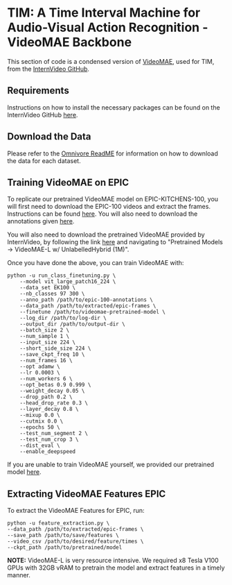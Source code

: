 # TIM: A Time Interval Machine for Audio-Visual Action Recognition - VideoMAE Backbone

This section of code is a condensed version of [VideoMAE](https://github.com/MCG-NJU/VideoMAE), used for TIM, from the [InternVideo GitHub](https://github.com/OpenGVLab/InternVideo).

## Requirements

Instructions on how to install the necessary packages can be found on the InternVideo GitHub [here](https://github.com/OpenGVLab/InternVideo/blob/main/InternVideo1/Pretrain/VideoMAE/README.md).

## Download the Data
Please refer to the [Omnivore ReadME](https://github.com/JacobChalk/TIM/blob/main/feature_extractors/omnivore/README.md) for information on how to download the data for each dataset.

## Training VideoMAE on EPIC

To replicate our pretrained VideoMAE model on EPIC-KITCHENS-100, you will first need to download the EPIC-100 videos and extract the frames. Instructions can be found [here](https://github.com/epic-kitchens/epic-kitchens-100-annotations/blob/master/README.md#erratum). You will also need to download the annotations given [here](https://github.com/epic-kitchens/epic-kitchens-100-annotations).

You will also need to download the pretrained VideoMAE provided by InternVideo, by following the link [here](https://github.com/OpenGVLab/InternVideo/blob/main/InternVideo1/README.md) and navigating to "Pretrained Models -> VideoMAE-L w/ UnlabelledHybrid (1M)".

Once you have done the above, you can train VideoMAE with:

```[bash]
python -u run_class_finetuning.py \
    --model vit_large_patch16_224 \
    --data_set EK100 \
    --nb_classes 97 300 \
    --anno_path /path/to/epic-100-annotations \
    --data_path /path/to/extracted/epic-frames \
    --finetune /path/to/videomae-pretrained-model \
    --log_dir /path/to/log-dir \
    --output_dir /path/to/output-dir \
    --batch_size 2 \
    --num_sample 1 \
    --input_size 224 \
    --short_side_size 224 \
    --save_ckpt_freq 10 \
    --num_frames 16 \
    --opt adamw \
    --lr 0.0003 \
    --num_workers 6 \
    --opt_betas 0.9 0.999 \
    --weight_decay 0.05 \
    --drop_path 0.2 \
    --head_drop_rate 0.3 \
    --layer_decay 0.8 \
    --mixup 0.0 \
    --cutmix 0.0 \
    --epochs 50 \
    --test_num_segment 2 \
    --test_num_crop 3 \
    --dist_eval \
    --enable_deepspeed
```

If you are unable to train VideoMAE yourself, we provided our pretrained model [here](https://www.dropbox.com/scl/fi/kr14exj9ipfcoth01thld/videomae_epic.pth.tar?rlkey=d9jqjqp2b3zy1440qcbdog3x4&dl=0).

## Extracting VideoMAE Features EPIC

To extract the VideoMAE Features for EPIC, run:

```[bash]
python -u feature_extraction.py \
--data_path /path/to/extracted/epic-frames \
--save_path /path/to/save/features \
--video_csv /path/to/desired/feature/times \
--ckpt_path /path/to/pretrained/model
```

**NOTE:** VideoMAE-L is very resource intensive. We required x8 Tesla V100 GPUs with 32GB vRAM to pretrain the model and extract features in a timely manner.
